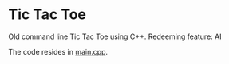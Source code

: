Tic Tac Toe
==========

Old command line Tic Tac Toe using C++. Redeeming feature: AI

The code resides in [main.cpp](https://github.com/Sankra/Tic-Tac-Toe/blob/master/Tic%20Tac%20Toe/main.cpp).